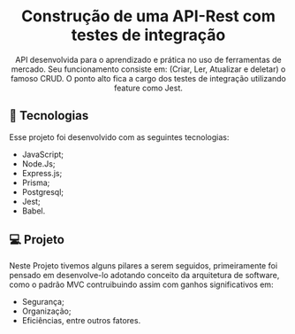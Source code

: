 <h1 align="center">Construção de uma API-Rest com testes de integração</h1>

<p align="center">
API desenvolvida para o aprendizado e prática no uso de ferramentas de mercado. Seu funcionamento consiste em: (Criar, Ler, Atualizar e deletar) o famoso CRUD. O ponto alto fica a cargo dos testes de integração utilizando feature como Jest.
</p>

## 🚀 Tecnologias

Esse projeto foi desenvolvido com as seguintes tecnologias:

- JavaScript;
- Node.Js;
- Express.js;
- Prisma;
- Postgresql;
- Jest;
- Babel.

## 💻 Projeto

<p>
Neste Projeto tivemos alguns pilares a serem seguidos, primeiramente foi pensado em desenvolve-lo adotando conceito da arquitetura de software, como o padrão MVC contruibuindo assim com ganhos significativos em:
</p>

- Segurança;
- Organização;
- Eficiências, entre outros fatores.
